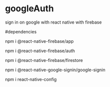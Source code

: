 ﻿# googleAuth
sign in on google with react native with firebase

#dependencies

npm i @react-native-firebase/app

npm i @react-native-firebase/auth

npm i @react-native-firebase/firestore

npm i @react-native-google-signin/google-signin

npm i react-native-config
